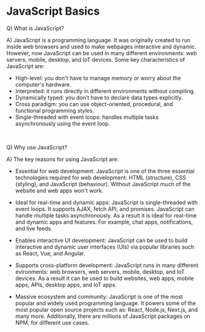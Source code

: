 # JavaScript Basics

Q) What is JavaScript?

A) JavaScript is a programming language. It was originally created to run inside web browsers and used to make webpages interactive and dynamic. However, now JavaScript can be used in many different environments: web servers, mobile, desktop, and IoT devices. Some key characteristics of JavaScript are:

* High-level: you don't have to manage memory or worry about the computer's hardware.
* Interpreted: it runs directly in different environments without compiling.
* Dynamically typed: you don't have to declare data types explicitly.
* Cross paradigm: you can use object-oriented, procedural, and functional programming styles.
* Single-threaded with event loops: handles multiple tasks asynchronously using the event loop.
<br>

Q) Why use JavaScript?

A) The key reasons for using JavaScript are:

* Essential for web development: JavaScript is one of the three essential technologies required for web development: HTML (structure), CSS (styling), and JavaScript (behaviour). Without JavaScript much of the website and web apps won't work.

* Ideal for real-time and dynamic apps: JavaScript is single-threaded with event loops. It supports AJAX, fetch API, and promises. JavaScript can handle multiple tasks asynchronously. As a result it is ideal for real-time and dynamic apps and features. For example, chat apps, notifications, and live feeds.

* Enables interactive UI development: JavaScript can be used to build interactive and dynamic user interfaces (UIs) via popular libraries such as React, Vue, and Angular.

* Supports cross-platform development: JavaScript runs in many different evironments: web browsers, web servers, mobile, desktop, and IoT devices. As a result it can be used to build websites, web apps, mobile apps, APIs, desktop apps, and IoT apps.

* Massive ecosystem and community: JavaScript is one of the most popular and widely used programming language. It powers some of the most popular open source projects such as: React, Node.js, Next.js, and many more. Additonally, there are millions of JavaScript packages on NPM, for different use cases.